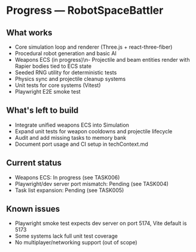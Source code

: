 # Progress — RobotSpaceBattler

## What works

- Core simulation loop and renderer (Three.js + react-three-fiber)
- Procedural robot generation and basic AI
- Weapons ECS (in progress)\n- Projectile and beam entities render with Rapier bodies tied to ECS state
- Seeded RNG utility for deterministic tests
- Physics sync and projectile cleanup systems
- Unit tests for core systems (Vitest)
- Playwright E2E smoke test

## What's left to build

- Integrate unified weapons ECS into Simulation
- Expand unit tests for weapon cooldowns and projectile lifecycle
- Audit and add missing tasks to memory bank
- Document port usage and CI setup in techContext.md

## Current status

- Weapons ECS: In progress (see TASK006)
- Playwright/dev server port mismatch: Pending (see TASK004)
- Task list expansion: Pending (see TASK005)

## Known issues

- Playwright smoke test expects dev server on port 5174, Vite default is 5173
- Some systems lack full unit test coverage
- No multiplayer/networking support (out of scope)

